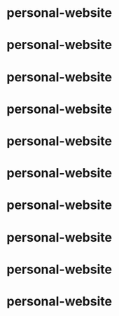 # personal-website
# personal-website
# personal-website
# personal-website
# personal-website
# personal-website
# personal-website
# personal-website
# personal-website
# personal-website
